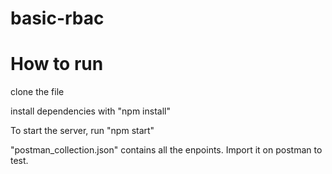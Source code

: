 # basic-rbac

# How to run 

clone the file

install dependencies with "npm install"

To start the server, run "npm start"

"postman_collection.json" contains all the enpoints. Import it on postman to test.
